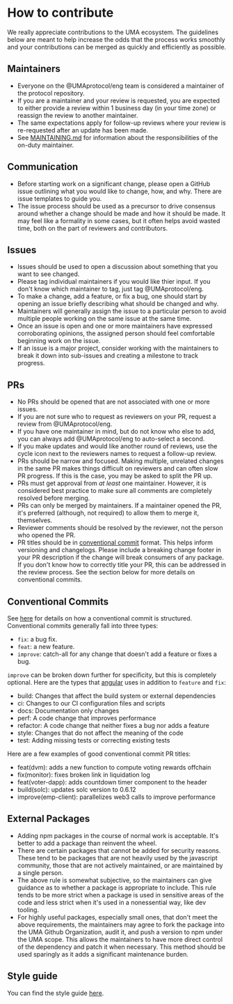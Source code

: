 # How to contribute

We really appreciate contributions to the UMA ecosystem. The guidelines below are meant to help increase the odds that
the process works smoothly and your contributions can be merged as quickly and efficiently as possible.

## Maintainers

- Everyone on the @UMAprotocol/eng team is considered a maintainer of the protocol repository.
- If you are a maintainer and your review is requested, you are expected to either provide a review within 1 business
  day (in your time zone) or reassign the review to another maintainer.
- The same expectations apply for follow-up reviews where your review is re-requested after an update has been made.
- See [MAINTAINING.md](./MAINTAINING.md) for information about the responsibilities of the on-duty maintainer.

## Communication

- Before starting work on a significant change, please open a GitHub issue outlining what you would like to change,
  how, and why. There are issue templates to guide you.
- The issue process should be used as a precursor to drive consensus around whether a change should be made and how it
  should be made. It may feel like a formality in some cases, but it often helps avoid wasted time, both on the part of
  reviewers and contributors.

## Issues

- Issues should be used to open a discussion about something that you want to see changed.
- Please tag individual maintainers if you would like thier input. If you don't know which maintainer to tag, just tag
  @UMAprotocol/eng.
- To make a change, add a feature, or fix a bug, one should start by opening an issue briefly describing what should be
  changed and why.
- Maintainers will generally assign the issue to a particular person to avoid multiple people working on the same issue
  at the same time.
- Once an issue is open and one or more maintainers have expressed corroborating opinions, the assigned person should
  feel comfortable beginning work on the issue.
- If an issue is a major project, consider working with the maintainers to break it down into sub-issues and creating a
  milestone to track progress.

## PRs

- No PRs should be opened that are not associated with one or more issues.
- If you are not sure who to request as reviewers on your PR, request a review from @UMAprotocol/eng.
- If you have one maintainer in mind, but do not know who else to add, you can always add @UMAprotocol/eng to
  auto-select a second.
- If you make updates and would like another round of reviews, use the cycle icon next to the reviewers names to
  request a follow-up review.
- PRs should be narrow and focused. Making multiple, unrelated changes in the same PR makes things difficult on reviewers
  and can often slow PR progress. If this is the case, you may be asked to split the PR up.
- PRs must get approval from _at least_ one maintainer. However, it is considered best practice to make sure all
  comments are completely resolved before merging.
- PRs can only be merged by maintainers. If a maintainer opened the PR, it's preferred (although, not required) to
  allow them to merge it, themselves.
- Reviewer comments should be resolved by the reviewer, not the person who opened the PR.
- PR titles should be in [conventional commit](https://www.conventionalcommits.org/en/v1.0.0/) format. This helps
  inform versioning and changelogs. Please include a breaking change footer in your PR description if the change will
  break consumers of any package. If you don't know how to correctly title your PR, this can be addressed in the review
  process. See the section below for more details on conventional commits.

## Conventional Commits

See [here](https://www.conventionalcommits.org/en/v1.0.0/) for details on how a conventional commit is structured.
Conventional commits generally fall into three types:

- `fix`: a bug fix.
- `feat`: a new feature.
- `improve`: catch-all for any change that doesn't add a feature or fixes a bug.

`improve` can be broken down further for specificity, but this is completely optional. Here are the types that
[angular](https://github.com/angular/angular/blob/22b96b9/CONTRIBUTING.md#type) uses in addition to `feature` and `fix`:

- build: Changes that affect the build system or external dependencies
- ci: Changes to our CI configuration files and scripts
- docs: Documentation only changes
- perf: A code change that improves performance
- refactor: A code change that neither fixes a bug nor adds a feature
- style: Changes that do not affect the meaning of the code
- test: Adding missing tests or correcting existing tests

Here are a few examples of good conventional commit PR titles:

- feat(dvm): adds a new function to compute voting rewards offchain
- fix(monitor): fixes broken link in liquidation log
- feat(voter-dapp): adds countdown timer component to the header
- build(solc): updates solc version to 0.6.12
- improve(emp-client): parallelizes web3 calls to improve performance

## External Packages

- Adding npm packages in the course of normal work is acceptable. It's better to add a package than reinvent the wheel.
- There are certain packages that cannot be added for security reasons. These tend to be packages that are not heavily
  used by the javascript community, those that are not actively maintained, or are maintained by a single person.
- The above rule is somewhat subjective, so the maintainers can give guidance as to whether a package is appropriate
  to include. This rule tends to be more strict when a package is used in sensitive areas of the code and less strict
  when it's used in a nonessential way, like dev tooling.
- For highly useful packages, especially small ones, that don't meet the above requirements, the maintainers may agree
  to fork the package into the UMA Github Organization, audit it, and push a version to npm under the UMA scope. This
  allows the maintainers to have more direct control of the dependency and patch it when necessary. This method should be
  used sparingly as it adds a significant maintenance burden.

## Style guide

You can find the style guide [here](./STYLE.md).
